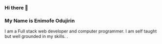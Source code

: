 ### Hi there 👋
### My Name is Enimofe Odujirin
I am a Full stack web developer and computer programmer. I am self taught but well grounded in my skills. .

<!--
**mofhizziey/mofhizziey** is a ✨ _special_ ✨ repository because its `README.md` (this file) appears on your GitHub profile.



Here are some ideas to get you started:

- 🔭 I’m currently working on my personal portfolio website at https://www.mo-portfolio.com to showcase my projects.
- 🌱 I’m currently learning laravel, react, ethical hacking 
- 👯 I’m looking to collaborate on any python or php related web project
- 🤔 I’m looking for help with UI/UX 
- 💬 Ask me about DJANGO
- 📫 How to reach me: mofeodujirin@gmail.com
- 😄 Pronouns: hehehehe
- ⚡ Fun fact: Fun fact is a fub fact lol.
-->
